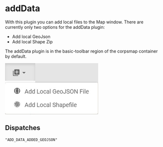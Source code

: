 # addData
With this plugin you can add local files to the Map window. There are currently only two options for the addData plugin:
- Add local GeoJson
- Add local Shape Zip

The addData plugin is in the basic-toolbar region of the corpsmap container by default. 

![](addData.jpg "Your data here")

## Dispatches
```
"ADD_DATA_ADDED_GEOJSON"
```
